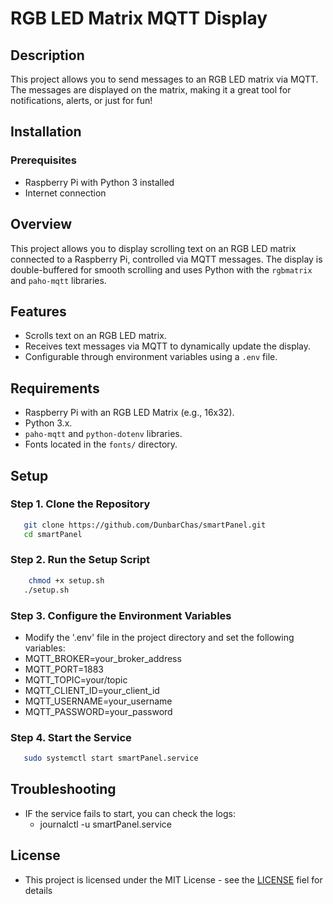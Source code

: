 # RGB LED Matrix MQTT Display
## Description
This project allows you to send messages to an RGB LED matrix via MQTT. The messages are displayed on the matrix, making it a great tool for notifications, alerts, or just for fun!

## Installation

### Prerequisites
- Raspberry Pi with Python 3 installed
- Internet connection

## Overview
This project allows you to display scrolling text on an RGB LED matrix connected to a Raspberry Pi, controlled via MQTT messages. The display is double-buffered for smooth scrolling and uses Python with the `rgbmatrix` and `paho-mqtt` libraries.

## Features
- Scrolls text on an RGB LED matrix.
- Receives text messages via MQTT to dynamically update the display.
- Configurable through environment variables using a `.env` file.

## Requirements
- Raspberry Pi with an RGB LED Matrix (e.g., 16x32).
- Python 3.x.
- `paho-mqtt` and `python-dotenv` libraries.
- Fonts located in the `fonts/` directory.

## Setup

### Step 1. Clone the Repository
 ```bash
    git clone https://github.com/DunbarChas/smartPanel.git
    cd smartPanel
 ```
### Step 2. Run the Setup Script
 ```bash
     chmod +x setup.sh
    ./setup.sh
 ```
### Step 3. Configure the Environment Variables
 - Modify the '.env' file in the project directory and set the following variables:
 - MQTT_BROKER=your_broker_address
 - MQTT_PORT=1883
 - MQTT_TOPIC=your/topic
 - MQTT_CLIENT_ID=your_client_id
 - MQTT_USERNAME=your_username
 - MQTT_PASSWORD=your_password

### Step 4. Start the Service
 ```bash
    sudo systemctl start smartPanel.service
 ```

## Troubleshooting
  - IF the service fails to start, you can check the logs:
    - journalctl -u smartPanel.service

## License 
 - This project is licensed under the MIT License - see the [LICENSE](https://github.com/DunbarChas/smartPanel/blob/main/LICENSE) fiel for details
